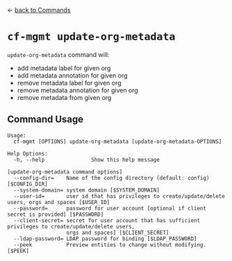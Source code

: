 &larr; [back to Commands](../README.md)

# `cf-mgmt update-org-metadata`

`update-org-metadata` command will:

- add metadata label for given org
- add metadata annotation for given org
- remove metadata label for given org
- remove metadata annotation for given org
- remove metadata from given org

## Command Usage

```
Usage:
  cf-mgmt [OPTIONS] update-org-metadata [update-org-metadata-OPTIONS]

Help Options:
  -h, --help               Show this help message

[update-org-metadata command options]
  --config-dir=    Name of the config directory (default: config) [$CONFIG_DIR]
  --system-domain= system domain [$SYSTEM_DOMAIN]
  --user-id=       user id that has privileges to create/update/delete users, orgs and spaces [$USER_ID]
  --password=      password for user account [optional if client secret is provided] [$PASSWORD]
  --client-secret= secret for user account that has sufficient privileges to create/update/delete users,
                   orgs and spaces] [$CLIENT_SECRET]
  --ldap-password= LDAP password for binding [$LDAP_PASSWORD]
  --peek           Preview entities to change without modifying. [$PEEK]
```
